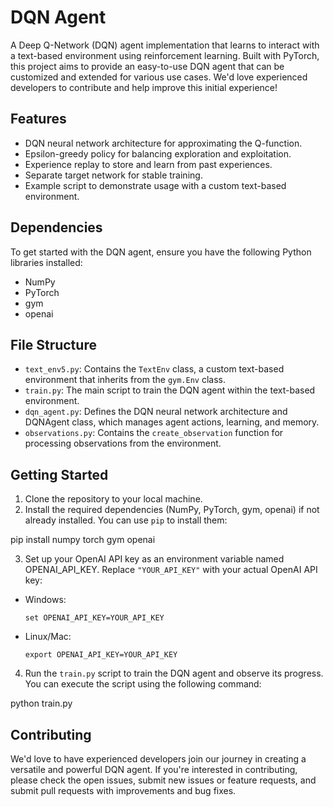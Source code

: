 # DQN Agent

A Deep Q-Network (DQN) agent implementation that learns to interact with a text-based environment using reinforcement learning. Built with PyTorch, this project aims to provide an easy-to-use DQN agent that can be customized and extended for various use cases. We'd love experienced developers to contribute and help improve this initial experience!

## Features

- DQN neural network architecture for approximating the Q-function.
- Epsilon-greedy policy for balancing exploration and exploitation.
- Experience replay to store and learn from past experiences.
- Separate target network for stable training.
- Example script to demonstrate usage with a custom text-based environment.

## Dependencies

To get started with the DQN agent, ensure you have the following Python libraries installed:

- NumPy
- PyTorch
- gym
- openai

## File Structure

- `text_env5.py`: Contains the `TextEnv` class, a custom text-based environment that inherits from the `gym.Env` class.
- `train.py`: The main script to train the DQN agent within the text-based environment.
- `dqn_agent.py`: Defines the DQN neural network architecture and DQNAgent class, which manages agent actions, learning, and memory.
- `observations.py`: Contains the `create_observation` function for processing observations from the environment.

## Getting Started

1. Clone the repository to your local machine.
2. Install the required dependencies (NumPy, PyTorch, gym, openai) if not already installed. You can use `pip` to install them:

pip install numpy torch gym openai

3. Set up your OpenAI API key as an environment variable named OPENAI_API_KEY. Replace `"YOUR_API_KEY"` with your actual OpenAI API key:
- Windows:
  ```
  set OPENAI_API_KEY=YOUR_API_KEY
  ```
- Linux/Mac:
  ```
  export OPENAI_API_KEY=YOUR_API_KEY
  ```
4. Run the `train.py` script to train the DQN agent and observe its progress. You can execute the script using the following command:

python train.py

## Contributing

We'd love to have experienced developers join our journey in creating a versatile and powerful DQN agent. If you're interested in contributing, please check the open issues, submit new issues or feature requests, and submit pull requests with improvements and bug fixes.

